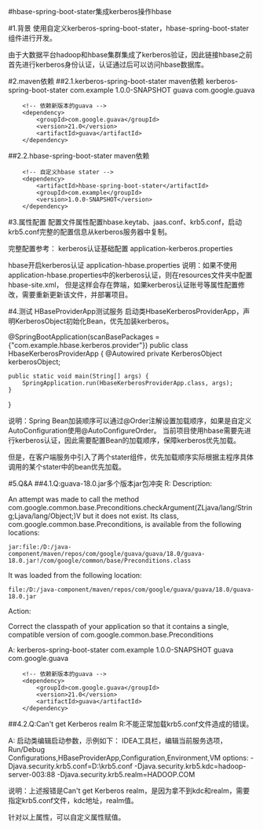 #hbase-spring-boot-stater集成kerberos操作hbase

#1.背景
使用自定义kerberos-spring-boot-stater，hbase-spring-boot-stater组件进行开发。

由于大数据平台hadoop和hbase集群集成了kerberos验证，因此链接hbase之前首先进行kerberos身份认证，认证通过后可以访问hbase数据库。

#2.maven依赖
##2.1.kerberos-spring-boot-stater maven依赖
        <!-- kerberos stater和hbase stater分别都引用了hadoop-common，两个hadoop-common包依赖guava冲突，
        排除即可；不用排除整个hadoop-common,否则造成krb5.conf不能正确读取 -->
        <!-- 自定义kerberos认证stater -->
        <dependency>
            <artifactId>kerberos-spring-boot-stater</artifactId>
            <groupId>com.example</groupId>
            <version>1.0.0-SNAPSHOT</version>
            <exclusions>
                <exclusion>
                    <artifactId>guava</artifactId>
                    <groupId>com.google.guava</groupId>
                </exclusion>
            </exclusions>
        </dependency>
        
        <!-- 依赖新版本的guava -->
        <dependency>
            <groupId>com.google.guava</groupId>
            <version>21.0</version>
            <artifactId>guava</artifactId>
        </dependency>


##2.2.hbase-spring-boot-stater maven依赖

        <!-- 自定义hbase stater -->
        <dependency>
            <artifactId>hbase-spring-boot-stater</artifactId>
            <groupId>com.example</groupId>
            <version>1.0.0-SNAPSHOT</version>
        </dependency>

#3.属性配置
配置文件属性配置hbase.keytab、jaas.conf、krb5.conf，启动krb5.conf完整的配置信息从kerberos服务器中复制。

完整配置参考：
kerberos认证基础配置
application-kerberos.properties

hbase开启kerberos认证
application-hbase.properties
说明：如果不使用application-hbase.properties中的kerberos认证，则在resources文件夹中配置hbase-site.xml，
但是这样会存在弊端，如果kerberos认证账号等属性配置修改，需要重新更新该文件，并部署项目。

#4.测试
HBaseProviderApp测试服务
启动类HbaseKerberosProviderApp，声明KerberosObject初始化Bean，优先加装kerberos。

@SpringBootApplication(scanBasePackages = {"com.example.hbase.kerberos.provider"})
public class HbaseKerberosProviderApp {
    @Autowired
    private KerberosObject kerberosObject;

    public static void main(String[] args) {
        SpringApplication.run(HbaseKerberosProviderApp.class, args);
    }

}

说明：Spring Bean加装顺序可以通过@Order注解设置加载顺序，如果是自定义AutoConfiguration使用@AutoConfigureOrder。
当前项目使用hbase需要先进行kerberos认证，因此需要配置Bean的加载顺序，保障kerberos优先加载。

但是，在客户端服务中引入了两个stater组件，优先加载顺序实际根据主程序具体调用的某个stater中的bean优先加载。

#5.Q&A
##4.1.Q:guava-18.0.jar多个版本jar包冲突
R:
Description:

An attempt was made to call the method com.google.common.base.Preconditions.checkArgument(ZLjava/lang/String;Ljava/lang/Object;)V but it does not exist. Its class, com.google.common.base.Preconditions, is available from the following locations:

    jar:file:/D:/java-component/maven/repos/com/google/guava/guava/18.0/guava-18.0.jar!/com/google/common/base/Preconditions.class

It was loaded from the following location:

    file:/D:/java-component/maven/repos/com/google/guava/guava/18.0/guava-18.0.jar


Action:

Correct the classpath of your application so that it contains a single, compatible version of com.google.common.base.Preconditions

A:
        <!-- kerberos stater和hbase stater分别都引用了hadoop-common，两个hadoop-common包依赖guava冲突，
        排除即可；不用排除整个hadoop-common,否则造成krb5.conf不能正确读取 -->
        <!-- 自定义kerberos认证stater -->
        <dependency>
            <artifactId>kerberos-spring-boot-stater</artifactId>
            <groupId>com.example</groupId>
            <version>1.0.0-SNAPSHOT</version>
            <exclusions>
                <exclusion>
                    <artifactId>guava</artifactId>
                    <groupId>com.google.guava</groupId>
                </exclusion>
            </exclusions>
        </dependency>
        
        <!-- 依赖新版本的guava -->
        <dependency>
            <groupId>com.google.guava</groupId>
            <version>21.0</version>
            <artifactId>guava</artifactId>
        </dependency>


##4.2.Q:Can't get Kerberos realm
R:不能正常加载krb5.conf文件造成的错误。

A:
启动类编辑启动参数，示例如下：
IDEA工具栏，编辑当前服务选项，Run/Debug Configurations,HBaseProviderApp,Configuration,Environment,VM options:
-Djava.security.krb5.conf=D:\\krb5.conf
-Djava.security.krb5.kdc=hadoop-server-003:88
-Djava.security.krb5.realm=HADOOP.COM

说明：上述报错是Can't get Kerberos realm，是因为拿不到kdc和realm，需要指定krb5.conf文件，kdc地址，realm值。

针对以上属性，可以自定义属性赋值。



